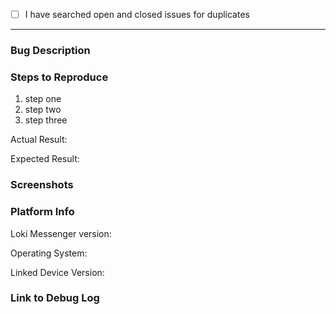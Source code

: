 <!--
Please fill out this template with all the information you have. We can't do much without
both the logs and a detailed description of what you've encountered. Please do your best!

Please note that this tracker is only for bugs and feature requests. Please try these
locations if you have a question or comment:

  https://community.signalusers.org/
  http://support.signal.org/
  support@signal.org

Lastly, be sure to preview your issue before saving. Thanks!
-->

* [ ] I have searched open and closed issues for duplicates
  <!--
    You can search all issues here:
      https://github.com/signalapp/Signal-Desktop/issues?utf8=%E2%9C%93&q=is%3Aissue
    Replace [ ] with [X] once you've searched
  -->

---

### Bug Description

<!-- Give an overall summary of the issue. -->

### Steps to Reproduce

<!-- Using bullet points, list the steps that reproduce the bug. -->

1.  step one
2.  step two
3.  step three

Actual Result:

<!-- Describe the details of the buggy behaviour. -->

Expected Result:

<!-- Describe in detail what the correct behavior should be. -->

### Screenshots

<!--
How to take screenshots on all OSes: https://www.take-a-screenshot.org/
You can drag and drop images into this text box.
-->

### Platform Info

Loki Messenger version:

<!-- You can see Signal's version number at Help -> About or File -> About Loki Messenger -->

Operating System:

<!-- Instructions for finding your OS version are here: http://whatsmyos.com/ -->

Linked Device Version:

<!-- Android: Settings -> Advanced,  iOS: Settings -> General -> About -->

### Link to Debug Log

<!--
Immediately after the bug has happened, submit a debug log via View -> Debug Log, then copy that URL here.

In most cases, a log from your other devices is also useful:
  Android: https://support.signal.org/hc/en-us/articles/360007318591#android_debug
  iOS: https://support.signal.org/hc/en-us/articles/360007318591#ios_debug
-->
